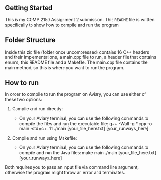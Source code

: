 ## Getting Started

This is my COMP 2150 Assignment 2 submission. This `README` file is written specifically to show how to compile and run the program

## Folder Structure

Inside this zip file (folder once uncompressed) contains 16 C++ headers and their implementations, a main.cpp file to run, a header file that contains enums, this README file and a Makefile. The main.cpp file contains the main method, so this is where you want to run the program.

## How to run 

In order to compile to run the program on Aviary, you can use either of these two options:

1) Compile and run directly:
    - On your Aviary terminal, you can use the following commands to compile the files and run the executable file:
        g++ -Wall -g *.cpp -o main -std=c++11
        ./main [your_file_here.txt] [your_runways_here]

2) Compile and run using Makefile:
    - On your Aviary terminal, you can use the following commands to compile and run the Java files:
        make main
        ./main [your_file_here.txt] [your_runways_here]

Both requires you to pass an input file via command line argument, otherwise the program might throw an error and terminates.
